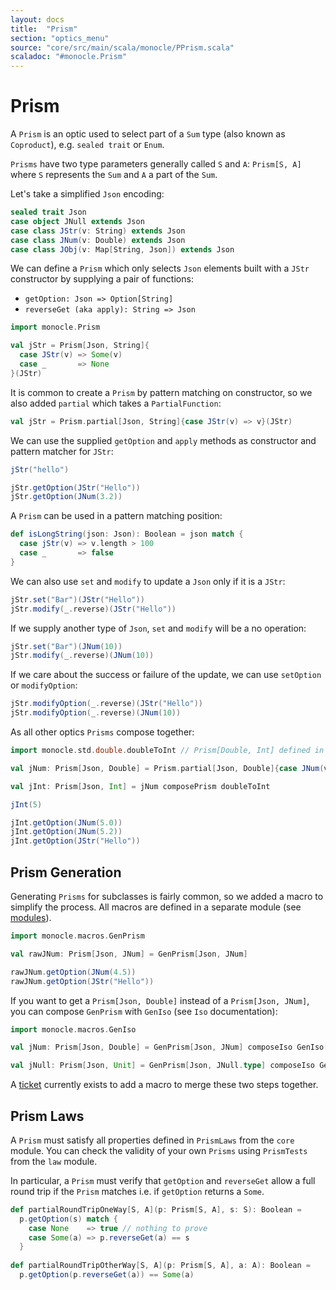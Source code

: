 ```yaml
---
layout: docs
title:  "Prism"
section: "optics_menu"
source: "core/src/main/scala/monocle/PPrism.scala"
scaladoc: "#monocle.Prism"
---
```

# Prism

A `Prism` is an optic used to select part of a `Sum` type (also known as `Coproduct`), e.g. `sealed trait` or `Enum`.

`Prisms` have two type parameters generally called `S` and `A`: `Prism[S, A]` where `S` represents the `Sum` and `A` a part of the `Sum`.

Let's take a simplified `Json` encoding:

```scala mdoc:silent
sealed trait Json
case object JNull extends Json
case class JStr(v: String) extends Json
case class JNum(v: Double) extends Json
case class JObj(v: Map[String, Json]) extends Json
```

We can define a `Prism` which only selects `Json` elements built with a `JStr` constructor by supplying a pair of functions:

*   `getOption: Json => Option[String]`
*   `reverseGet (aka apply): String => Json`

```scala mdoc:silent
import monocle.Prism

val jStr = Prism[Json, String]{
  case JStr(v) => Some(v)
  case _       => None
}(JStr)
```

It is common to create a `Prism` by pattern matching on constructor, so we also added `partial` which takes a `PartialFunction`:

```scala mdoc:nest:silent
val jStr = Prism.partial[Json, String]{case JStr(v) => v}(JStr)
```

We can use the supplied `getOption` and `apply` methods as constructor and pattern matcher for `JStr`:

```scala mdoc
jStr("hello")

jStr.getOption(JStr("Hello"))
jStr.getOption(JNum(3.2))
```

A `Prism` can be used in a pattern matching position:

```scala mdoc:silent
def isLongString(json: Json): Boolean = json match {
  case jStr(v) => v.length > 100
  case _       => false
}
```

We can also use `set` and `modify` to update a `Json` only if it is a `JStr`:

```scala mdoc
jStr.set("Bar")(JStr("Hello"))
jStr.modify(_.reverse)(JStr("Hello"))
```

If we supply another type of `Json`, `set` and `modify` will be a no operation:

```scala mdoc
jStr.set("Bar")(JNum(10))
jStr.modify(_.reverse)(JNum(10))
```

If we care about the success or failure of the update, we can use `setOption` or `modifyOption`:

```scala mdoc
jStr.modifyOption(_.reverse)(JStr("Hello"))
jStr.modifyOption(_.reverse)(JNum(10))
```

As all other optics `Prisms` compose together:

```scala mdoc:silent
import monocle.std.double.doubleToInt // Prism[Double, Int] defined in Monocle

val jNum: Prism[Json, Double] = Prism.partial[Json, Double]{case JNum(v) => v}(JNum)

val jInt: Prism[Json, Int] = jNum composePrism doubleToInt
```

```scala mdoc
jInt(5)

jInt.getOption(JNum(5.0))
jInt.getOption(JNum(5.2))
jInt.getOption(JStr("Hello"))
```

## Prism Generation

Generating `Prisms` for subclasses is fairly common, so we added a macro to simplify the process. All macros
are defined in a separate module (see [modules](../modules.html)).
 
```scala mdoc:silent
import monocle.macros.GenPrism

val rawJNum: Prism[Json, JNum] = GenPrism[Json, JNum]
```

```scala mdoc
rawJNum.getOption(JNum(4.5))
rawJNum.getOption(JStr("Hello"))
```

If you want to get a `Prism[Json, Double]` instead of a `Prism[Json, JNum]`, you can compose `GenPrism` 
with `GenIso` (see `Iso` documentation):

```scala mdoc:nest:silent
import monocle.macros.GenIso

val jNum: Prism[Json, Double] = GenPrism[Json, JNum] composeIso GenIso[JNum, Double]
```

```scala
val jNull: Prism[Json, Unit] = GenPrism[Json, JNull.type] composeIso GenIso.unit[JNull.type]
```

A [ticket](https://github.com/julien-truffaut/Monocle/issues/363) currently exists to add a macro to merge these two steps together.

## Prism Laws

A `Prism` must satisfy all properties defined in `PrismLaws` from the `core` module.
You can check the validity of your own `Prisms` using `PrismTests` from the `law` module.

In particular, a `Prism` must verify that `getOption` and `reverseGet` allow a full round trip if the `Prism` matches
i.e. if `getOption` returns a `Some`.

```scala mdoc:silent
def partialRoundTripOneWay[S, A](p: Prism[S, A], s: S): Boolean =
  p.getOption(s) match {
    case None    => true // nothing to prove
    case Some(a) => p.reverseGet(a) == s
  }
  
def partialRoundTripOtherWay[S, A](p: Prism[S, A], a: A): Boolean =
  p.getOption(p.reverseGet(a)) == Some(a)
```
